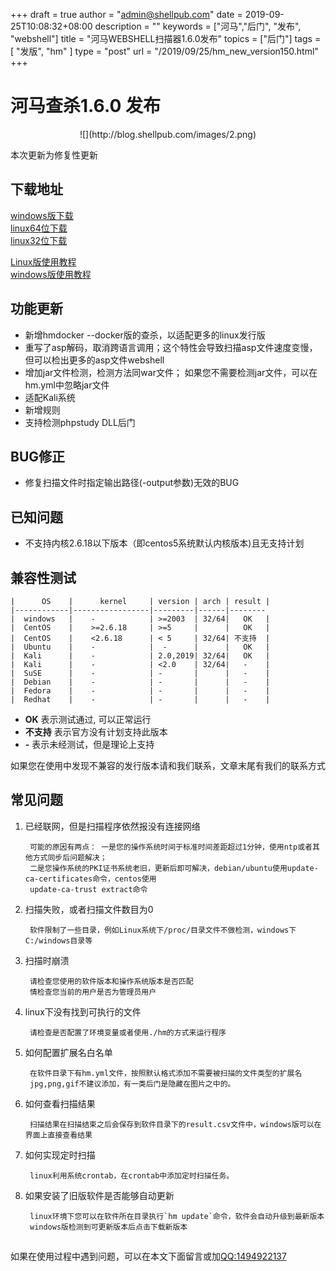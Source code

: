 +++
draft = true
author = "admin@shellpub.com"
date = 2019-09-25T10:08:32+08:00
description = ""
keywords = ["河马","后门", "发布", "webshell"]
title = "河马WEBSHELL扫描器1.6.0发布"
topics = ["后门"]
tags = [ "发版", "hm" ]
type = "post"
url = "/2019/09/25/hm_new_version150.html"
+++


# 河马查杀1.6.0 发布
<center>
![](http://blog.shellpub.com/images/2.png)
</center>

本次更新为修复性更新

## 下载地址

[windows版下载](http://dl.shellpub.com/hm-ui/latest/HmSetup.zip?version=1.6.0)  
[linux64位下载](http://dl.shellpub.com/hm/latest/hm-linux-amd64.tgz?version=1.6.0)  
[linux32位下载](http://dl.shellpub.com/hm/latest/hm-linux-386.tgz?version=1.6.0)
  
[Linux版使用教程](http://www.shellpub.com/doc/hm_linux_usage.html)  
[windows版使用教程](http://blog.shellpub.com/2017/08/09/%E6%B2%B3%E9%A9%ACwebshell%E6%89%AB%E6%8F%8F%E5%99%A8v1_2.html)



## 功能更新

  * 新增hmdocker --docker版的查杀，以适配更多的linux发行版
  * 重写了asp解码，取消跨语言调用；这个特性会导致扫描asp文件速度变慢，但可以检出更多的asp文件webshell
  * 增加jar文件检测，检测方法同war文件； 如果您不需要检测jar文件，可以在hm.yml中忽略jar文件
  * 适配Kali系统
  * 新增规则
  * 支持检测phpstudy DLL后门

## BUG修正

  * 修复扫描文件时指定输出路径(-output参数)无效的BUG

## 已知问题

 * 不支持内核2.6.18以下版本（即centos5系统默认内核版本)且无支持计划

## 兼容性测试


	|      OS    |      kernel     | version | arch | result |
	|------------|-----------------|---------|------|--------
	|  windows   |    -            | >=2003  | 32/64|   OK   |
	|  CentOS    |    >=2.6.18     | >=5     |      |   OK   |
	|  CentOS    |    <2.6.18      | < 5     | 32/64| 不支持  |
	|  Ubuntu    |    -            |  -      |      |   OK   |
	|  Kali      |    -            | 2.0,2019| 32/64|   OK   |
	|  Kali      |    -            | <2.0    | 32/64|   -    |
	|  SuSE      |    -            | -       |      |   -    |
	|  Debian    |    -            | -       |      |   -    |
	|  Fedora    |    -            | -       |      |   -    |
	|  Redhat    |    -            | -       |      |   -    |


- **OK** 表示测试通过, 可以正常运行
- **不支持** 表示官方没有计划支持此版本
- **-** 表示未经测试，但是理论上支持

如果您在使用中发现不兼容的发行版本请和我们联系，文章末尾有我们的联系方式


## 常见问题

1. 已经联网，但是扫描程序依然报没有连接网络

		可能的原因有两点： 一是您的操作系统时间于标准时间差距超过1分钟，使用ntp或者其他方式同步后问题解决； 
		二是您操作系统的PKI证书系统老旧，更新后即可解决，debian/ubuntu使用update-ca-certificates命令，centos使用
		update-ca-trust extract命令


2. 扫描失败，或者扫描文件数目为0

		软件限制了一些目录，例如Linux系统下/proc/目录文件不做检测，windows下C:/windows目录等

3. 扫描时崩溃

		请检查您使用的软件版本和操作系统版本是否匹配
		情检查您当前的用户是否为管理员用户

4. linux下没有找到可执行的文件

		请检查是否配置了环境变量或者使用./hm的方式来运行程序

5. 如何配置扩展名白名单

		在软件目录下有hm.yml文件，按照默认格式添加不需要被扫描的文件类型的扩展名
		jpg,png,gif不建议添加，有一类后门是隐藏在图片之中的。

6. 如何查看扫描结果

		扫描结果在扫描结束之后会保存到软件目录下的result.csv文件中，windows版可以在界面上直接查看结果

6. 如何实现定时扫描

		linux利用系统crontab，在crontab中添加定时扫描任务。

8. 如果安装了旧版软件是否能够自动更新

		linux环境下您可以在软件所在目录执行`hm update`命令，软件会自动升级到最新版本
		windows版检测到可更新版本后点击下载新版本
	
## 

如果在使用过程中遇到问题，可以在本文下面留言或加<a href="tencent://message/?uin=1494922137&amp;Site=&amp;Menu=yes">QQ:1494922137</a>

